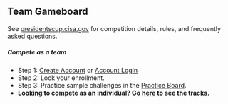 <div class="text-center">
    <div class="card p-0">
        <div class="card-body">
            <div class="row">
                <div class="col text-left">
                    <h2>Team Gameboard</h2>
                    <p>See <a href="/">presidentscup.cisa.gov</a> for competition details, rules, and frequently asked
                        questions.</p>
                    </p>
                </div>
            </div>
        </div>
    </div>
</div>

<div class="row">
    <div class="col-12">
        <h5>Compete as a team</h5>
        <ul class="list-unstyled">
            <li class="pb-2">Step 1: <a
                    href="/id/account/register?returnUrl=https%3A%2F%2Fpresidentscup.cisa.gov%2Fgb%2Fteam"
                    class="btn btn-md btn-success-alt text-uppercase m-2">Create Account</a> or <a
                    href="/id/account/login?returnUrl=https%3A%2F%2Fpresidentscup.cisa.gov%2Fgb%2Fteam"
                    class="btn btn-md btn-success-alt text-uppercase m-2">Account Login</a></li>
            <li class="pb-2">Step 2: Lock your enrollment.</li>
            <li class="pb-2">Step 3: Practice sample challenges in the <a
                    href="/gb/test/board/4ac06330-f12e-4b1d-a7d8-6f54ad9a611f">Practice Board</a>.</li>
            <li><strong>Looking to compete as an individual? Go <a href="/">here</a> to see the tracks.</strong></li>
        </ul>
    </div>
</div>